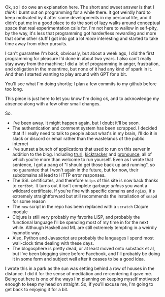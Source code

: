Ok, so I do owe an explanation here. The short and sweet answer is that I _think_ I burnt out on programming for a while there. It got weirdly hard to keep motivated by it after some developments in my personal life, and it didn't put me in a good place to do the sort of lazy walks around conceptual space that real experimentation calls for. I'm not here to wallow in self-pity, by the way, it's less that programming got harder/less rewarding and more that some other stuff I got into got a lot _more_ interesting and started to take time away from other pursuits.

I can't guarantee I'm back, obviously, but about a week ago, I did the first programming for pleasure I'd done in about two years. I also can't really stay away from the machine; I did a lot of programming in anger, frustration, and obligation in the meantime, but none of it had any kind of spark in it. And then I started wanting to play around with GPT for a bit.

You'll see what I'm doing shortly; I plan a few commits to my github before too long.

This piece is just here to let you know I'm doing ok, and to acknowledge my absence along with a few other small changes.

So.

- I've been away. It might happen again, but I doubt it'll be soon.
- The authentication and comment system has been scrapped. I decided that if I really need to talk to people about what's in my brain, I'll do it in slack or discord or email rather than the wastelands of the public internet
- I've sunset a bunch of applications that used to run on this server in addition to the blog. Including [trurl](https://github.com/inaimathi/trurl), [kicktracker](https://github.com/inaimathi/kicktracker) and [pronounce](https://github.com/inaimathi/cl-pronounce), all of which you're more than welcome to run yourself. Even as I wrote that sentence, I got a pang of "I should get those back up and running", so no guarantee that I won't again in the future, but for now, their subdomains all lead to HTTP error responses.
- The SSL certificates, and therefore `https` of this site is now back thanks to `certbot`. It turns out it isn't complete garbage _unless_ you want a wildcard certificate. If you're fine with specific domains and `nginx`, it's extremely straightforward but still recommends the installation of `snapd` for some reason
- The `new` script in the repo has been replaced with a `scratch` Clojure module
- Clojure is still very probably my favorite LISP, and probably the functional language I'll be spending most of my time in for the next while. Although Haskell and ML are still extremely tempting in a weirdly hypnotic way.
- Also, Python and Javascript are probably the languages I spend most wall-clock time dealing with these days.
- The blogosphere is pretty dead, or at least moved onto substack et al, but I've been blogging since before Facebook, and I'll probably be doing it in some form and subject well after it ceases to be a good idea.

I wrote this in a park as the sun was setting behind a row of houses in the distance. I did it for the sense of meditation and re-centering it gave me. Being out here is one of the ways I'm planning on keeping myself motivated enough to keep my head on straight. So, if you'll excuse me, I'm going to get back to enjoying it for a bit.
